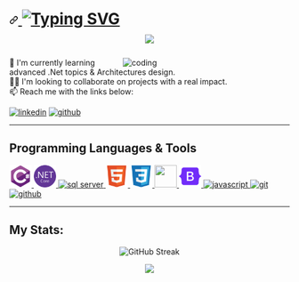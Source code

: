 <h1 dir="auto">
  <a id="" class="anchor" aria-hidden="true" tabindex="-1" href="#">
    <svg class="octicon octicon-link" viewBox="0 0 16 16" version="1.1" width="16" height="16" aria-hidden="true">
      <path
        d="m7.775 3.275 1.25-1.25a3.5 3.5 0 1 1 4.95 4.95l-2.5 2.5a3.5 3.5 0 0 1-4.95 0 .751.751 0 0 1 .018-1.042.751.751 0 0 1 1.042-.018 1.998 1.998 0 0 0 2.83 0l2.5-2.5a2.002 2.002 0 0 0-2.83-2.83l-1.25 1.25a.751.751 0 0 1-1.042-.018.751.751 0 0 1-.018-1.042Zm-4.69 9.64a1.998 1.998 0 0 0 2.83 0l1.25-1.25a.751.751 0 0 1 1.042.018.751.751 0 0 1 .018 1.042l-1.25 1.25a3.5 3.5 0 1 1-4.95-4.95l2.5-2.5a3.5 3.5 0 0 1 4.95 0 .751.751 0 0 1-.018 1.042.751.751 0 0 1-1.042.018 1.998 1.998 0 0 0-2.83 0l-2.5 2.5a1.998 1.998 0 0 0 0 2.83Z">
      </path>
    </svg>
  </a>
  <a target="_blank" rel="noopener noreferrer nofollow"
    href="https://readme-typing-svg.herokuapp.com?font=Roboto+Slab&amp;weight=600&amp;size=24&amp;pause=1000&amp;random=false&amp;width=550&amp;lines=Hi,+I'm+Esraa+Al-Zoghby+%F0%9F%91%8B;I'm+a+Software+Engineer.;I'm+a+.NET+Full+Stack+Developer+%F0%9F%92%BB.">
    <img src="https://readme-typing-svg.herokuapp.com?font=Roboto+Slab&amp;weight=600&amp;size=24&amp;pause=1000&amp;random=false&amp;width=550&amp;lines=Hi,+I'm+Esraa+Al-Zoghby+%F0%9F%91%8B;I'm+a+Software+Engineer.;I'm+a+.NET+Full+Stack+Developer+%F0%9F%92%BB."
      alt="Typing SVG" style="max-width: 100%;">
  </a>
  <div align="center">
    <img src="https://user-images.githubusercontent.com/73097560/115834477-dbab4500-a447-11eb-908a-139a6edaec5c.gif" />
  </div>
</h1>

<img align="right" alt="coding" width="300" src="https://i.pinimg.com/736x/55/2d/1f/552d1f1a1dd11fba7ba8ab5027d6d3e1.jpg">

🧠 I'm currently learning advanced .Net topics & Architectures design.  
👯‍♀️ I'm looking to collaborate on projects with a real impact.  
📫 Reach me with the links below:  

[![linkedin](https://img.shields.io/badge/linkedin-0A66C2?style=for-the-badge&logo=linkedin&logoColor=white)](https://www.linkedin.com/in/esraa-elzoghby/) 
[![github](https://img.shields.io/badge/github-000?style=for-the-badge&logo=github&logoColor=white)](https://github.com/EsraaAlzoghby?tab=repositories)

---

## Programming Languages & Tools
<p align="left">

  <a href="https://learn.microsoft.com/en-us/dotnet/csharp/" target="_blank">
    <img src="https://raw.githubusercontent.com/devicons/devicon/master/icons/csharp/csharp-original.svg" alt="csharp" width="40" height="40"/>
  </a>

  <a href="https://dotnet.microsoft.com/" target="_blank">
    <img src="https://raw.githubusercontent.com/devicons/devicon/master/icons/dotnetcore/dotnetcore-original.svg" alt=".NET" width="40" height="40"/>
  </a>

  <a href="https://www.microsoft.com/en-us/sql-server" target="_blank">
    <img src="https://img.icons8.com/color/480/microsoft-sql-server.png" alt="sql server" width="40" height="40"/>
  </a>

  <a href="https://developer.mozilla.org/en-US/docs/Web/HTML" target="_blank">
    <img src="https://raw.githubusercontent.com/devicons/devicon/master/icons/html5/html5-original.svg" alt="html" width="40" height="40"/>
  </a>

  <a href="https://developer.mozilla.org/en-US/docs/Web/CSS" target="_blank">
    <img src="https://raw.githubusercontent.com/devicons/devicon/master/icons/css3/css3-original.svg" alt="css" width="40" height="40"/>
  </a>
  
  <a href="https://skillicons.dev">
    <img src="https://skillicons.dev/icons?i=tailwind" width="40" height="40" />
  </a>


  <a href="https://getbootstrap.com/" target="_blank">
    <img src="https://raw.githubusercontent.com/devicons/devicon/master/icons/bootstrap/bootstrap-plain.svg" alt="bootstrap" width="40" height="40"/>
  </a>

  <a href="https://developer.mozilla.org/en-US/docs/Web/JavaScript" target="_blank">
    <img src="https://techstack-generator.vercel.app/js-icon.svg" alt="javascript" width="40" height="40"/>
  </a>

<!-- <a href="https://react.dev/" target="_blank">
    <img src="https://raw.githubusercontent.com/devicons/devicon/master/icons/react/react-original.svg" alt="react" width="40" height="40"/>
  </a>-->

  <a href="https://git-scm.com/" target="_blank">
    <img src="https://www.vectorlogo.zone/logos/git-scm/git-scm-icon.svg" alt="git" width="40" height="40"/>
  </a>

  <a href="https://github.com/" target="_blank">
    <img src="https://upload.wikimedia.org/wikipedia/commons/9/91/Octicons-mark-github.svg" alt="github" width="40" height="40"/>
  </a>
</p>

---

## My Stats:
<p align="center">
  <img src="https://streak-stats.demolab.com?user=EsraaAlzoghby&theme=tokyonight-duo&hide_border=true&date_format=j%20M%5B%20Y%5D&card_width=500" alt="GitHub Streak"/>
</p>

<div align="center">
  <img src="https://user-images.githubusercontent.com/73097560/115834477-dbab4500-a447-11eb-908a-139a6edaec5c.gif"/>
</div>
<br>




